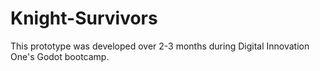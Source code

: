 # Knight-Survivors
 This prototype was developed over 2-3 months during Digital Innovation One's Godot bootcamp.
